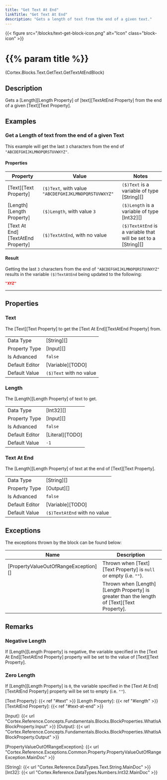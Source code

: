 ```yaml
---
title: "Get Text At End"
linkTitle: "Get Text At End"
description: "Gets a length of text from the end of a given text."
---
```


{{< figure src="/blocks/text-get-block-icon.png" alt="Icon" class="block-icon" >}}

# {{% param title %}}

<p class="namespace">(Cortex.Blocks.Text.GetText.GetTextAtEndBlock)</p>

## Description

Gets a [Length][Length Property] of [text][TextAtEnd Property] from the end of a given [Text][Text Property].

## Examples

### Get a Length of text from the end of a given Text

This example will get the last `3` characters from the end of `"ABCDEFGHIJKLMNOPQRSTUVWXYZ"`.

#### Properties

| Property           | Value                     | Notes                                    |
|--------------------|---------------------------|------------------------------------------|
| [Text][Text Property] | `($)Text`, with value `"ABCDEFGHIJKLMNOPQRSTUVWXYZ"` | `($)Text` is a variable of type [String][] |
| [Length][Length Property] | `($)Length`, with value `3` | `($)Length` is a variable of type [Int32][] |
| [Text At End][TextAtEnd Property] | `($)TextAtEnd`, with no value | `($)TextAtEnd` is a variable that will be set to a [String][] |

#### Result

Getting the last `3` characters from the end of `"ABCDEFGHIJKLMNOPQRSTUVWXYZ"` results in the variable `($)TextAtEnd` being updated to the following:

```json
"XYZ"
```

***

## Properties

### Text

The [Text][Text Property] to get the [Text At End][TextAtEnd Property] from.  
  
| | |
|--------------------|---------------------------|
| Data Type | [String][] |
| Property Type | [Input][] |
| Is Advanced | `false` |
| Default Editor | [Variable][TODO] |
| Default Value | `($)Text` with no value |

### Length

The [Length][Length Property] of text to get.

| | |
|--------------------|---------------------------|
| Data Type | [Int32][] |
| Property Type | [Input][] |
| Is Advanced | `false` |
| Default Editor | [Literal][TODO] |
| Default Value | `-1` |

### Text At End

The [Length][Length Property] of text at the end of [Text][Text Property].
  
| | |
|--------------------|---------------------------|
| Data Type | [String][] |
| Property Type | [Output][] |
| Is Advanced | `false` |
| Default Editor | [Variable][TODO] |
| Default Value | `($)TextAtEnd` with no value |

## Exceptions

The exceptions thrown by the block can be found below:

| Name     | Description |
|----------|----------|
| [PropertyValueOutOfRangeException][] | Thrown when [Text][Text Property] is `null` or empty (i.e. `""`). |
| | Thrown when [Length][Length Property] is greater than the length of [Text][Text Property]. |

## Remarks

### Negative Length

If [Length][Length Property] is negative, the variable specified in the [Text At End][TextAtEnd Property] property will be set to the value of [Text][Text Property].

### Zero Length

If [Length][Length Property] is `0`, the variable specified in the [Text At End][TextAtEnd Property] property will be set to empty (i.e. `""`).

[Text Property]: {{< ref "#text" >}}
[Length Property]: {{< ref "#length" >}}
[TextAtEnd Property]: {{< ref "#text-at-end" >}}

[Input]: {{< url "Cortex.Reference.Concepts.Fundamentals.Blocks.BlockProperties.WhatIsABlockProperty.Input" >}}
[Output]: {{< url "Cortex.Reference.Concepts.Fundamentals.Blocks.BlockProperties.WhatIsABlockProperty.Output" >}}

[PropertyValueOutOfRangeException]: {{< url "Cortex.Reference.Exceptions.Common.Property.PropertyValueOutOfRangeException.MainDoc" >}}

[String]: {{< url "Cortex.Reference.DataTypes.Text.String.MainDoc" >}}
[Int32]: {{< url "Cortex.Reference.DataTypes.Numbers.Int32.MainDoc" >}}

